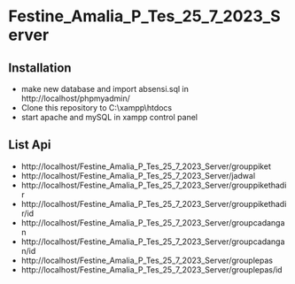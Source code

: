 # Festine_Amalia_P_Tes_25_7_2023_Server


## Installation
- make new database and import absensi.sql in  http://localhost/phpmyadmin/
- Clone this repository to C:\xampp\htdocs
- start apache and mySQL in xampp control panel


## List Api 
- http://localhost/Festine_Amalia_P_Tes_25_7_2023_Server/grouppiket
- http://localhost/Festine_Amalia_P_Tes_25_7_2023_Server/jadwal
- http://localhost/Festine_Amalia_P_Tes_25_7_2023_Server/grouppikethadir
- http://localhost/Festine_Amalia_P_Tes_25_7_2023_Server/grouppikethadir/id
- http://localhost/Festine_Amalia_P_Tes_25_7_2023_Server/groupcadangan
- http://localhost/Festine_Amalia_P_Tes_25_7_2023_Server/groupcadangan/id
- http://localhost/Festine_Amalia_P_Tes_25_7_2023_Server/grouplepas
- http://localhost/Festine_Amalia_P_Tes_25_7_2023_Server/grouplepas/id





